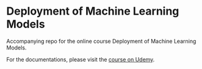 # Deployment of Machine Learning Models
Accompanying repo for the online course Deployment of Machine Learning Models.

For the documentations, please visit the [course on Udemy](https://www.udemy.com/deployment-of-machine-learning-models/?couponCode=TIDREPO).

